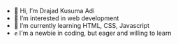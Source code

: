 - 👋 Hi, I’m Drajad Kusuma Adi
- 👀 I’m interested in web development
- 🌱 I’m currently learning HTML, CSS, Javascript
- ✊ I'm a newbie in coding, but eager and willing to learn
